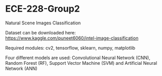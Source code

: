 # ECE-228-Group2

Natural Scene Images Classification

Dataset can be downloaded here: https://www.kaggle.com/puneet6060/intel-image-classification

Required modules: cv2, tensorflow, sklearn, numpy, matplotlib

Four different models are used: Convolutional Neural Network (CNN), Random Forest (RF), Support Vector Machine (SVM) and Artificial Neural Network (ANN)

